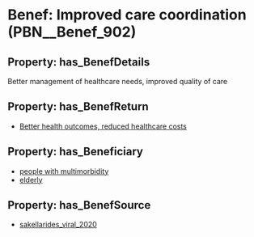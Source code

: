 # Benef: __Improved care coordination__ (PBN__Benef_902)

## Property: has_BenefDetails

Better management of healthcare needs, improved quality of care

## Property: has_BenefReturn

* [Better health outcomes, reduced healthcare costs](../BenefReturn/PBN__BenefReturn_988)

## Property: has_Beneficiary

* [people with multimorbidity](../Stakeholder/PBN__Stakeholder_359)
* [elderly](../Stakeholder/PBN__Stakeholder_336)

## Property: has_BenefSource

* [sakellarides_viral_2020](../Article/PBN__Article_183)

